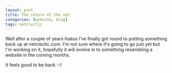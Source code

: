 ```yaml
---
layout: post
title: The return of the net
categories: [website, blog]
tags: netclectic
---
```

Well after a couple of years hiatus I've finally got round to putting something back up at netclectic.com. I'm not sure where it's going to go just yet but I'm working on it, hopefully it will evolve in to something resembling a website in the coming months.

It feels good to be back :-)